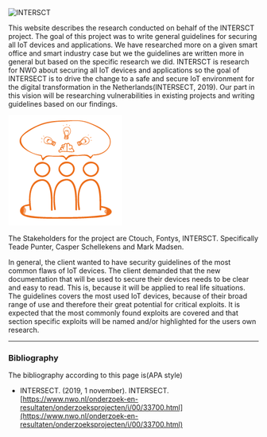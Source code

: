 
<img src="/assets/images/intersectlogo.png" alt="INTERSCT" class="logoIntersect">

This website describes the research conducted on behalf of the INTERSCT project.
The goal of this project was to write general guidelines for securing all IoT devices and applications.
We have researched more on a given smart office and smart industry case but we the guidelines are written more in general but based on the specific research we did.
INTERSCT is research for NWO about securing all IoT devices and applications so the goal of INTERSECT is to drive the change to a safe and secure IoT environment for the digital transformation in the Netherlands(INTERSECT, 2019).
Our part in this vision will be researching vulnerabilities in existing projects and writing guidelines based on our findings.


<img src="/assets/images/stakeholder.png" alt="INTERSCT" class="stakeholder" >


The Stakeholders for the project are Ctouch, Fontys, INTERSCT. Specifically Teade Punter, Casper Schellekens and Mark Madsen.

In general, the client wanted to have security guidelines of the most common flaws of IoT devices.
The client demanded that the new documentation that will be used to secure their devices needs to be clear and easy to read.
This is, because it will be applied to real life situations.
The guidelines covers the most used IoT devices, because of their broad range of use and therefore their great potential for critical exploits.
It is expected that the most commonly found exploits are covered and that section specific exploits will be named and/or highlighted for the users own research.

<hr>

### Bibliography 

<p class="align-left"> The bibliography according to this page is(APA style) <br />

- INTERSECT. (2019, 1 november). INTERSECT. [https://www.nwo.nl/onderzoek-en-resultaten/onderzoeksprojecten/i/00/33700.html](https://www.nwo.nl/onderzoek-en-resultaten/onderzoeksprojecten/i/00/33700.html) 
</p>
